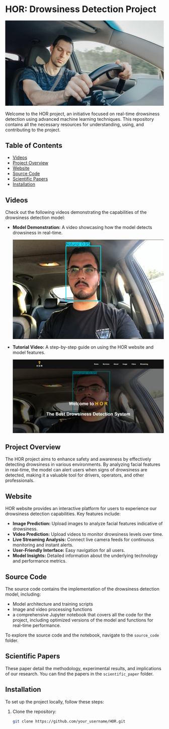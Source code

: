 # HOR: Drowsiness Detection Project

![Drowsiness Detection](github_images/intro.jpg)

Welcome to the HOR project, an initiative focused on real-time drowsiness detection using advanced machine learning techniques. This repository contains all the necessary resources for understanding, using, and contributing to the project.

## Table of Contents

- [Videos](#videos)
- [Project Overview](#project-overview)
- [Website](#website)
- [Source Code](#source-code)
- [Scientific Papers](#scientific-papers)
- [Installation](#installation)

## Videos

Check out the following videos demonstrating the capabilities of the drowsiness detection model:

- **Model Demonstration:** A video showcasing how the model detects drowsiness in real-time.
  
  [![Model Demonstration](github_images/video_pic.png)](https://youtu.be/E-cnls_1q7U)

- **Tutorial Video:** A step-by-step guide on using the HOR website and model features.
  
  [![Tutorial Video](github_images/home.png)](https://youtu.be/ce0sdXH-I6E)




## Project Overview

The HOR project aims to enhance safety and awareness by effectively detecting drowsiness in various environments. By analyzing facial features in real-time, the model can alert users when signs of drowsiness are detected, making it a valuable tool for drivers, operators, and other professionals.

## Website

HOR website provides an interactive platform for users to experience our drowsiness detection capabilities. Key features include:

- **Image Prediction:** Upload images to analyze facial features indicative of drowsiness.
- **Video Prediction:** Upload videos to monitor drowsiness levels over time.
- **Live Streaming Analysis:** Connect live camera feeds for continuous monitoring and instant alerts.
- **User-Friendly Interface:** Easy navigation for all users.
- **Model Insights:** Detailed information about the underlying technology and performance metrics.


## Source Code

The source code contains the implementation of the drowsiness detection model, including:

- Model architecture and training scripts
- Image and video processing functions
- a comprehensive Jupyter notebook that covers all the code for the project, including optimized versions of the model and functions for real-time performance.

To explore the source code and the notebook, navigate to the `source_code` folder.

## Scientific Papers

These paper detail the methodology, experimental results, and implications of our research. You can find the papers in the `scientific_paper` folder.

## Installation

To set up the project locally, follow these steps:

1. Clone the repository:
   ```bash
   git clone https://github.com/your_username/HOR.git
